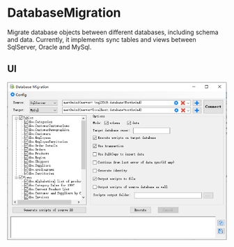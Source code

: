 # DatabaseMigration
Migrate database objects between different databases, including schema and data. Currently, it implements sync tables and views between SqlServer, Oracle and MySql.

## UI
![UI Screenshot](https://github.com/victor-wiki/StaticResources/blob/master/StaticResources/images/projs/DatabaseMigration/screenshot.png?raw=true&rid=1)
